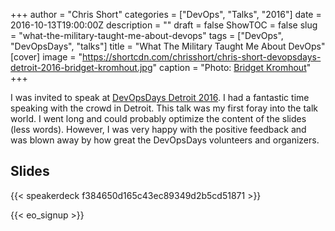 +++
author = "Chris Short"
categories = ["DevOps", "Talks", "2016"]
date = 2016-10-13T19:00:00Z
description = ""
draft = false
ShowTOC = false
slug = "what-the-military-taught-me-about-devops"
tags = ["DevOps", "DevOpsDays", "talks"]
title = "What The Military Taught Me About DevOps"
[cover]
image = "https://shortcdn.com/chrisshort/chris-short-devopsdays-detroit-2016-bridget-kromhout.jpg"
caption = "Photo: [Bridget Kromhout](http://bridgetkromhout.com/)"
+++

I was invited to speak at [DevOpsDays Detroit 2016](https://www.devopsdays.org/events/2016-detroit/program/what-the-military-taught-me/). I had a fantastic time speaking with the crowd in Detroit. This talk was my first foray into the talk world. I went long and could probably optimize the content of the slides (less words). However, I was very happy with the positive feedback and was blown away by how great the DevOpsDays volunteers and organizers.

## Slides

{{< speakerdeck f384650d165c43ec89349d2b5cd51871 >}}

{{< eo_signup >}}
